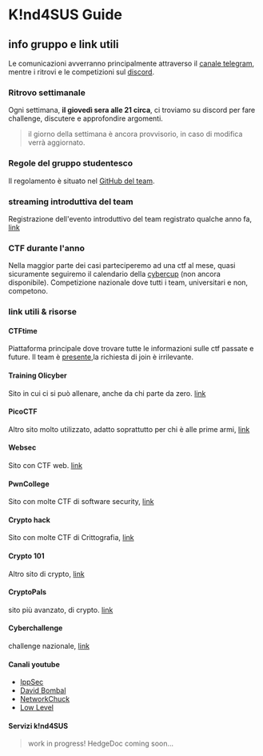 # K!nd4SUS Guide

## info gruppo e link utili

Le comunicazioni avverranno principalmente attraverso il [canale telegram](https://t.me/+Rej8qbbkONMxZTdk), mentre i ritrovi e le competizioni sul [discord](https://discord.gg/6GTSrewn8y).

### Ritrovo settimanale

Ogni settimana, **il giovedì sera alle 21 circa**, ci troviamo su discord per fare challenge, discutere e approfondire argomenti.

> il giorno della settimana è ancora provvisorio, in caso di modifica verrà aggiornato.

### Regole del gruppo studentesco

Il regolamento è situato nel [GitHub del team](https://github.com/K1nd4SUS/rules).
### streaming introduttiva del team

Registrazione dell'evento introduttivo del team registrato qualche anno fa, [link](https://www.youtube.com/watch?v=XTW4TnzhJws)

### CTF durante l'anno

Nella maggior parte dei casi parteciperemo ad una ctf al mese, quasi sicuramente seguiremo il calendario della [cybercup](https://cybercup.it) (non ancora disponibile). Competizione nazionale dove tutti i team, universitari e non, competono.


### link utili & risorse

#### CTFtime

Piattaforma principale dove trovare tutte le informazioni sulle ctf passate e future. Il team è [presente](https://ctftime.org/team/150337),la richiesta di join è irrilevante.

#### Training Olicyber

Sito in cui ci si può allenare, anche da chi parte da zero. [link](https://training.olicyber.it/)


#### PicoCTF

Altro sito molto utilizzato, adatto soprattutto per chi è alle prime armi, [link](https://www.picoctf.org)



#### Websec

Sito con CTF web. [link](https://websec.fr/)


#### PwnCollege

Sito con molte CTF di software security, [link](https://pwn.college/)

#### Crypto hack

Sito con molte CTF di Crittografia, [link](https://cryptohack.org/)

#### Crypto 101

Altro sito di crypto, [link](https://www.crypto101.io/)

#### CryptoPals

sito più avanzato, di crypto. [link](https://cryptopals.com/)


#### Cyberchallenge

challenge nazionale, [link](https://cyberchallenge.it)


#### Canali youtube

- [IppSec](https://www.youtube.com/@ippsec)
- [David Bombal](https://www.youtube.com/@davidbombal)
- [NetworkChuck](https://www.youtube.com/@NetworkChuck)
- [Low Level](https://www.youtube.com/@LowLevel-TV)

#### Servizi k!nd4SUS

> work in progress! HedgeDoc coming soon...



